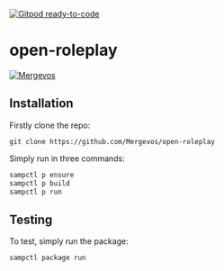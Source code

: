 [![Gitpod ready-to-code](https://img.shields.io/badge/Gitpod-ready--to--code-blue?logo=gitpod)](https://gitpod.io/#https://github.com/Mergevos/open-roleplay/tree/dev)

# open-roleplay

[![Mergevos](https://img.shields.io/badge/Mergevos-open--roleplay-2f2f2f.svg?style=for-the-badge)](https://github.com/Mergevos/open-roleplay)


## Installation

Firstly clone the repo:

```git
git clone https://github.com/Mergevos/open-roleplay
```

Simply run in three commands:

```bash
sampctl p ensure
sampctl p build
sampctl p run
```

## Testing

<!--
Depending on whether your package is tested via in-game "demo tests" or
y_testing unit-tests, you should indicate to readers what to expect below here.
-->

To test, simply run the package:

```bash
sampctl package run
```
